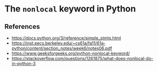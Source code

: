 # The `nonlocal` keyword in Python



## References

- https://docs.python.org/3/reference/simple_stmts.html
- https://inst.eecs.berkeley.edu/~cs61a/fa11/61a-python/content/section_notes/week6/notes06.pdf
- https://www.geeksforgeeks.org/python-nonlocal-keyword/
- https://stackoverflow.com/questions/1261875/what-does-nonlocal-do-in-python-3

